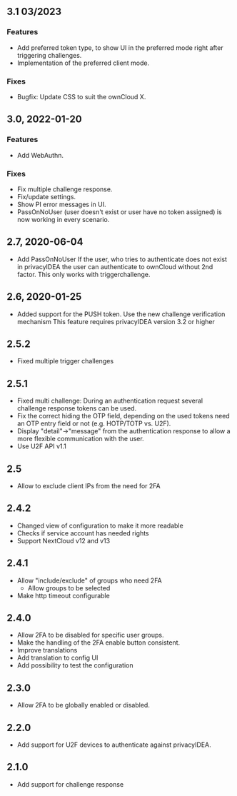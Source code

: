 ## 3.1 03/2023

### Features
* Add preferred token type, to show UI in the preferred mode right after triggering challenges.
* Implementation of the preferred client mode.

### Fixes
* Bugfix: Update CSS to suit the ownCloud X.

## 3.0, 2022-01-20

### Features
* Add WebAuthn.

### Fixes
* Fix multiple challenge response.
* Fix/update settings.
* Show PI error messages in UI.
* PassOnNoUser (user doesn't exist or user have no token assigned) is now working in every scenario.

## 2.7, 2020-06-04

* Add PassOnNoUser
  If the user, who tries to authenticate does not exist in privacyIDEA
  the user can authenticate to ownCloud without 2nd factor.
  This only works with triggerchallenge.

## 2.6, 2020-01-25

* Added support for the PUSH token.
  Use the new challenge verification mechanism
  This feature requires privacyIDEA version 3.2 or higher

## 2.5.2

* Fixed multiple trigger challenges

## 2.5.1

* Fixed multi challenge: During an authentication request
  several challenge response tokens can be used.
* Fix the correct hiding the OTP field, depending on the
  used tokens need an OTP entry field or not (e.g. HOTP/TOTP vs. U2F).  
* Display "detail"->"message" from the authentication response to 
  allow a more flexible communication with the user.
* Use U2F API v1.1

## 2.5

* Allow to exclude client IPs from the need for 2FA

## 2.4.2

* Changed view of configuration to make it more readable
* Checks if service account has needed rights
* Support NextCloud v12 and v13

## 2.4.1

* Allow "include/exclude" of groups who need 2FA
  * Allow groups to be selected
* Make http timeout configurable

## 2.4.0

* Allow 2FA to be disabled for specific user groups.
* Make the handling of the 2FA enable button consistent.
* Improve translations
* Add translation to config UI
* Add possibility to test the configuration

## 2.3.0

* Allow 2FA to be globally enabled or disabled.

## 2.2.0

* Add support for U2F devices to authenticate
  against privacyIDEA.

## 2.1.0

* Add support for challenge response
